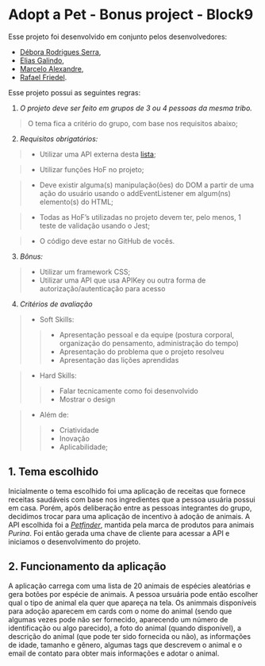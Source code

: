 # Adopt a Pet - Bonus project - Block9

Esse projeto foi desenvolvido em conjunto pelos desenvolvedores:
* [Débora Rodrigues Serra](https://github.com/DeboraSerra/Trybe-exercicios),
* [Elias Galindo](https://github.com/EliasGalindo0/trybe-exercicios),
* [Marcelo Alexandre](https://github.com/marceloalexandredacunhasimao/trybe-exercicios),
* [Rafael Friedel](https://github.com/Rafael-Friedel/Trybe-Exercises).

Esse projeto possui as seguintes regras:

1. *O projeto deve ser feito em grupos de 3 ou 4 pessoas da mesma tribo.*

> O tema fica a critério do grupo, com base nos requisitos abaixo;

2. *Requisitos obrigatórios:*

>* Utilizar uma API externa desta [lista](https://github.com/public-apis/public-apis);

>* Utilizar funções HoF no projeto;

>* Deve existir alguma(s) manipulação(ões) do DOM a partir de uma ação do usuário usando o addEventListener em algum(ns) elemento(s) do HTML;

>* Todas as HoF’s utilizadas no projeto devem ter, pelo menos, 1 teste de validação usando o Jest;

>* O código deve estar no GitHub de vocês.

3. *Bônus:*

>* Utilizar um framework CSS;
>* Utilizar uma API que usa APIKey ou outra forma de autorização/autenticação para acesso

4. *Critérios de avaliação*

>* Soft Skills:
>>* Apresentação pessoal e da equipe (postura corporal, organização do pensamento, administração do tempo)
>>* Apresentação do problema que o projeto resolveu
>>* Apresentação das lições aprendidas

>* Hard Skills:
>>* Falar tecnicamente como foi desenvolvido
>>* Mostrar o design

>* Além de:
>>* Criatividade
>>* Inovação
>>* Aplicabilidade;

## 1. Tema escolhido

Inicialmente o tema escolhido foi uma aplicação de receitas que fornece receitas saudáveis com base nos ingredientes que a pessoa usuária possui em casa. Porém, após deliberação entre as pessoas integrantes do grupo, decidimos trocar para uma aplicação de incentivo à adoção de animais.
A API escolhida foi a _[Petfinder](https://www.petfinder.com/developers/)_, mantida pela marca de produtos para animais _Purina_.
Foi então gerada uma chave de cliente para acessar a API e iniciamos o desenvolvimento do projeto.

## 2. Funcionamento da aplicação

A aplicação carrega com uma lista de 20 animais de espécies aleatórias e gera botões por espécie de animais. A pessoa ursuária pode então escolher qual o tipo de animal ela quer que apareça na tela.
Os animmais disponíveis para adoção aparecem em cards com o nome do animal (sendo que algumas vezes pode não ser fornecido, aparecendo um número de identificação ou algo parecido), a foto do animal (quando disponível), a descrição do animal (que pode ter sido fornecida ou não), as informações de idade, tamanho e gênero, algumas tags que descrevem o animal e o email de contato para obter mais informações e adotar o animal.
